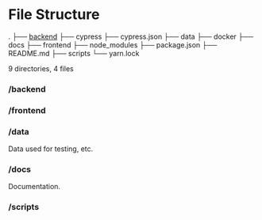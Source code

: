 # File Structure

.
├── [backend](#/backend)
├── cypress
├── cypress.json
├── data
├── docker
├── docs
├── frontend
├── node_modules
├── package.json
├── README.md
├── scripts
└── yarn.lock

9 directories, 4 files

### /backend

### /frontend

### /data

Data used for testing, etc.

### /docs

Documentation.
### /scripts
